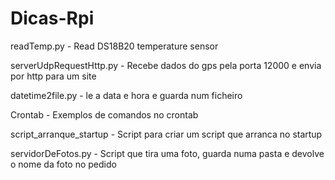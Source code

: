 # Dicas-Rpi

readTemp.py - Read DS18B20 temperature sensor

serverUdpRequestHttp.py - Recebe dados do gps pela porta 12000 e envia por http para um site

datetime2file.py - le a data e hora e guarda num ficheiro

Crontab - Exemplos de comandos no crontab

script_arranque_startup - Script para criar um script que arranca no startup

servidorDeFotos.py - Script que tira uma foto, guarda numa pasta e devolve o nome da foto no pedido
